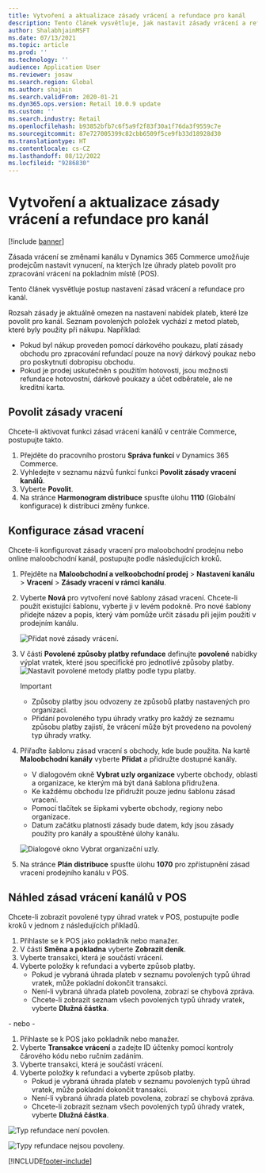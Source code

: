```yaml
---
title: Vytvoření a aktualizace zásady vrácení a refundace pro kanál
description: Tento článek vysvětluje, jak nastavit zásady vrácení a refundace pro kanál.
author: ShalabhjainMSFT
ms.date: 07/13/2021
ms.topic: article
ms.prod: ''
ms.technology: ''
audience: Application User
ms.reviewer: josaw
ms.search.region: Global
ms.author: shajain
ms.search.validFrom: 2020-01-21
ms.dyn365.ops.version: Retail 10.0.9 update
ms.custom: ''
ms.search.industry: Retail
ms.openlocfilehash: b93852bfb7c6f5a9f2f83f30a1f76da3f9559c7e
ms.sourcegitcommit: 87e727005399c82cbb6509f5ce9fb33d18928d30
ms.translationtype: HT
ms.contentlocale: cs-CZ
ms.lasthandoff: 08/12/2022
ms.locfileid: "9286830"
---
```

# <a name="create-and-update-a-returns-and-refunds-policy-for-a-channel"></a>Vytvoření a aktualizace zásady vrácení a refundace pro kanál

[!include [banner](includes/banner.md)]

Zásada vrácení se změnami kanálu v Dynamics 365 Commerce umožňuje prodejcům nastavit vynucení, na kterých lze úhrady plateb povolit pro zpracování vrácení na pokladním místě (POS).  

Tento článek vysvětluje postup nastavení zásad vrácení a refundace pro kanál.

Rozsah zásady je aktuálně omezen na nastavení nabídek plateb, které lze povolit pro kanál. Seznam povolených položek vychází z metod plateb, které byly použity při nákupu. Například:

- Pokud byl nákup proveden pomocí dárkového poukazu, platí zásady obchodu pro zpracování refundací pouze na nový dárkový poukaz nebo pro poskytnutí dobropisu obchodu. 
- Pokud je prodej uskutečněn s použitím hotovosti, jsou možnosti refundace hotovostní, dárkové poukazy a účet odběratele, ale ne kreditní karta. 

## <a name="enable-return-policy"></a>Povolit zásady vracení

Chcete-li aktivovat funkci zásad vrácení kanálů v centrále Commerce, postupujte takto.

1. Přejděte do pracovního prostoru **Správa funkcí** v Dynamics 365 Commerce.
1. Vyhledejte v seznamu názvů funkcí funkci **Povolit zásady vracení kanálů**.
1. Vyberte **Povolit**.
1. Na stránce **Harmonogram distribuce** spusťte úlohu **1110** (Globální konfigurace) k distribuci změny funkce.

## <a name="configure-return-policy"></a>Konfigurace zásad vracení

Chcete-li konfigurovat zásady vracení pro maloobchodní prodejnu nebo online maloobchodní kanál, postupujte podle následujících kroků.

1. Přejděte na **Maloobchodní a velkoobchodní prodej** \> **Nastavení kanálu** \> **Vracení** \> **Zásady vracení v rámci kanálu**.

1. Vyberte **Nová** pro vytvoření nové šablony zásad vracení. Chcete-li použít existující šablonu, vyberte ji v levém podokně. Pro nové šablony přidejte název a popis, který vám pomůže určit zásadu při jejím použití v prodejním kanálu.

   ![Přidat nové zásady vrácení.](media/Return-policy-page1.png)
     
   
1. V části **Povolené způsoby platby refundace** definujte **povolené** nabídky výplat vratek, které jsou specifické pro jednotlivé způsoby platby.
   ![Nastavit povolené metody platby podle typu platby.](media/Return-policy-page2.png)
   
    > [!IMPORTANT]
    > - Způsoby platby jsou odvozeny ze způsobů platby nastavených pro organizaci.
    > - Přidání povoleného typu úhrady vratky pro každý ze seznamu způsobu platby zajistí, že vrácení může být provedeno na povolený typ úhrady vratky.
    
1. Přiřaďte šablonu zásad vracení s obchody, kde bude použita. Na kartě **Maloobchodní kanály** vyberte **Přidat** a přidružte dostupné kanály. 

    - V dialogovém okně **Vybrat uzly organizace** vyberte obchody, oblasti a organizace, ke kterým má být daná šablona přidružena.
    - Ke každému obchodu lze přidružit pouze jednu šablonu zásad vracení.
    - Pomocí tlačítek se šipkami vyberte obchody, regiony nebo organizace.
    - Datum začátku platnosti zásady bude datem, kdy jsou zásady použity pro kanály a spouštěné úlohy kanálu. 

    ![Dialogové okno Vybrat organizační uzly.](media/Return-policy-page3.png)

1. Na stránce **Plán distribuce** spusťte úlohu **1070** pro zpřístupnění zásad vracení prodejního kanálu v POS.

## <a name="preview-the-channel-return-policy-in-the-pos"></a>Náhled zásad vrácení kanálů v POS

Chcete-li zobrazit povolené typy úhrad vratek v POS, postupujte podle kroků v jednom z následujících příkladů.

1. Přihlaste se k POS jako pokladník nebo manažer.
1. V části **Směna a pokladna** vyberte **Zobrazit deník**.
1. Vyberte transakci, která je součástí vrácení. 
1. Vyberte položky k refundaci a vyberte způsob platby.  
    - Pokud je vybraná úhrada plateb v seznamu povolených typů úhrad vratek, může pokladní dokončit transakci.
    - Není-li vybraná úhrada plateb povolena, zobrazí se chybová zpráva.
    - Chcete-li zobrazit seznam všech povolených typů úhrady vratek, vyberte **Dlužná částka**.

- nebo -

1. Přihlaste se k POS jako pokladník nebo manažer.
1. Vyberte **Transakce vrácení** a zadejte ID účtenky pomocí kontroly čárového kódu nebo ručním zadáním. 
1. Vyberte transakci, která je součástí vrácení. 
1. Vyberte položky k refundaci a vyberte způsob platby.  
    - Pokud je vybraná úhrada plateb v seznamu povolených typů úhrad vratek, může pokladní dokončit transakci.
    - Není-li vybraná úhrada plateb povolena, zobrazí se chybová zpráva.
    - Chcete-li zobrazit seznam všech povolených typů úhrady vratek, vyberte **Dlužná částka**.

![Typ refundace není povolen.](media/Return-policy-page6.png)



![Typy refundace nejsou povoleny.](media/Return-policy-page5.png)


[!INCLUDE[footer-include](../includes/footer-banner.md)]
